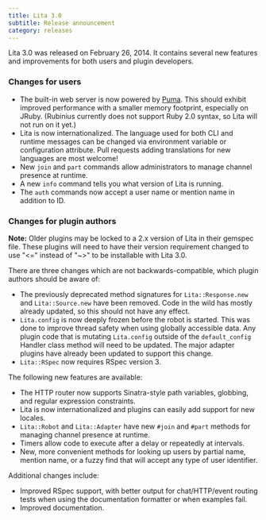 ```yaml
---
title: Lita 3.0
subtitle: Release announcement
category: releases
---
```


Lita 3.0 was released on February 26, 2014. It contains several new features and improvements for both users and plugin developers.

### Changes for users

* The built-in web server is now powered by [Puma](http://www.puma.io/). This should exhibit improved performance with a smaller memory footprint, especially on JRuby. (Rubinius currently does not support Ruby 2.0 syntax, so Lita will not run on it yet.)
* Lita is now internationalized. The language used for both CLI and runtime messages can be changed via environment variable or configuration attribute. Pull requests adding translations for new languages are most welcome!
* New `join` and `part` commands allow administrators to manage channel presence at runtime.
* A new `info` command tells you what version of Lita is running.
* The `auth` commands now accept a user name or mention name in addition to ID.

### Changes for plugin authors

<div class="alert alert-warning">
  <strong>Note:</strong>
  Older plugins may be locked to a 2.x version of Lita in their gemspec file. These plugins will need to have their version requirement changed to use "&lt;=" instead of "~&gt;" to be installable with Lita 3.0.
</div>

There are three changes which are not backwards-compatible, which plugin authors should be aware of:

* The previously deprecated method signatures for `Lita::Response.new` and `Lita::Source.new` have been removed. Code in the wild has mostly already updated, so this should not have any effect.
* `Lita.config` is now deeply frozen before the robot is started. This was done to improve thread safety when using globally accessible data. Any plugin code that is mutating `Lita.config` outside of the `default_config` Handler class method will need to be updated. The major adapter plugins have already been updated to support this change.
* `Lita::RSpec` now requires RSpec version 3.

The following new features are available:

* The HTTP router now supports Sinatra-style path variables, globbing, and regular expression constraints.
* Lita is now internationalized and plugins can easily add support for new locales.
* `Lita::Robot` and `Lita::Adapter` have new `#join` and `#part` methods for managing channel presence at runtime.
* Timers allow code to execute after a delay or repeatedly at intervals.
* New, more convenient methods for looking up users by partial name, mention name, or a fuzzy find that will accept any type of user identifier.

Additional changes include:

* Improved RSpec support, with better output for chat/HTTP/event routing tests when using the documentation formatter or when examples fail.
* Improved documentation.
